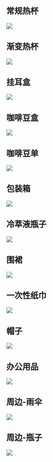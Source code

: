 ## 常规热杯
![](1-36.jpg)
## 渐变热杯
![](1-37.jpg)
## 挂耳盒
![](1-38.jpg)
## 咖啡豆盒
![](1-39.jpg)
## 咖啡豆单
![](1-40.jpg)
## 包装箱
![](1-41.jpg)
## 冷萃液瓶子
![](1-42.jpg)
## 围裙
![](1-43.jpg)
## 一次性纸巾
![](1-44.jpg)
## 帽子
![](1-45.jpg)
## 办公用品
![](1-46.jpg)
## 周边-雨伞
![](1-47.jpg)
## 周边-瓶子
![](1-48.jpg)